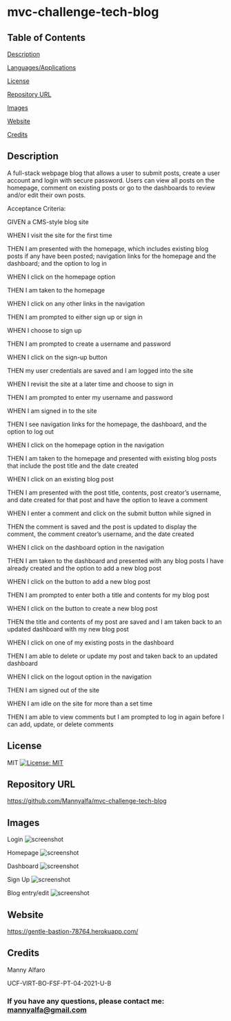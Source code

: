 # mvc-challenge-tech-blog 

## Table of Contents
[Description](#description)

[Languages/Applications](#languages-applications)

[License](#license)

[Repository URL](#repository-url)

[Images](#Images)

[Website](#website)

[Credits](#credits)

## Description
A full-stack webpage blog that allows a user to submit posts, create a user account and login with secure password. Users can view all posts on the homepage, comment on existing posts or go to the dashboards to review and/or edit their own posts.

Acceptance Criteria:

GIVEN a CMS-style blog site

WHEN I visit the site for the first time

THEN I am presented with the homepage, which includes existing blog posts if any have been posted; navigation links for the homepage and the dashboard; and the option to log in

WHEN I click on the homepage option

THEN I am taken to the homepage

WHEN I click on any other links in the navigation

THEN I am prompted to either sign up or sign in

WHEN I choose to sign up

THEN I am prompted to create a username and password

WHEN I click on the sign-up button

THEN my user credentials are saved and I am logged into the site

WHEN I revisit the site at a later time and choose to sign in

THEN I am prompted to enter my username and password

WHEN I am signed in to the site

THEN I see navigation links for the homepage, the dashboard, and the option to log out

WHEN I click on the homepage option in the navigation

THEN I am taken to the homepage and presented with existing blog posts that include the post title and the date created

WHEN I click on an existing blog post

THEN I am presented with the post title, contents, post creator’s username, and date created for that post and have the option to leave a comment

WHEN I enter a comment and click on the submit button while signed in

THEN the comment is saved and the post is updated to display the comment, the comment creator’s username, and the date created

WHEN I click on the dashboard option in the navigation

THEN I am taken to the dashboard and presented with any blog posts I have already created and the option to add a new blog post

WHEN I click on the button to add a new blog post

THEN I am prompted to enter both a title and contents for my blog post

WHEN I click on the button to create a new blog post

THEN the title and contents of my post are saved and I am taken back to an updated dashboard with my new blog post

WHEN I click on one of my existing posts in the dashboard

THEN I am able to delete or update my post and taken back to an updated dashboard

WHEN I click on the logout option in the navigation

THEN I am signed out of the site

WHEN I am idle on the site for more than a set time

THEN I am able to view comments but I am prompted to log in again before I can add, update, or 
delete comments

## License
MIT [![License: MIT](https://img.shields.io/badge/License-MIT-yellow.svg)](https://opensource.org/licenses/MIT)

## Repository URL
https://github.com/Mannyalfa/mvc-challenge-tech-blog

## Images
Login
![screenshot](https://github.com/Mannyalfa/mvc-challenge-tech-blog/blob/main/public/images/Login.jpg)

Homepage
![screenshot](https://github.com/Mannyalfa/mvc-challenge-tech-blog/blob/main/public/images/homepage.jpg)

Dashboard
![screenshot](https://github.com/Mannyalfa/mvc-challenge-tech-blog/blob/main/public/images/dashboard.jpg)

Sign Up
![screenshot](https://github.com/Mannyalfa/mvc-challenge-tech-blog/blob/main/public/images/signup.jpg)

Blog entry/edit
![screenshot](https://github.com/Mannyalfa/mvc-challenge-tech-blog/blob/main/public/images/create-edit.jpg)

## Website
https://gentle-bastion-78764.herokuapp.com/
    

## Credits
Manny Alfaro

UCF-VIRT-BO-FSF-PT-04-2021-U-B


### If you have any questions, please contact me: mannyalfa@gmail.com